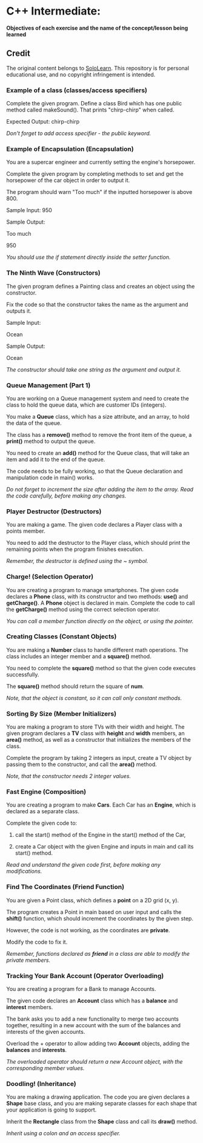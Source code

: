 # **C++ Intermediate:**
**Objectives of each exercise and the name of the concept/lesson being learned**

## Credit
The original content belongs to [SoloLearn](https://www.sololearn.com). This repository is for personal educational use, and no copyright infringement is intended.

### **Example of a class (classes/access specifiers)**
Complete the given program. Define a class Bird which has one public method called makeSound(). That prints "chirp-chirp" when called.

Expected Output: chirp-chirp

*Don't forget to add access specifier - the public keyword.*

### **Example of Encapsulation (Encapsulation)**
You are a supercar engineer and currently setting the engine's horsepower.

Complete the given program by completing methods to set and get the horsepower of the car object in order to output it.

The program should warn "Too much" if the inputted horsepower is above 800.

Sample Input: 
950

Sample Output:

Too much

950

*You should use the if statement directly inside the setter function.*

### **The Ninth Wave (Constructors)**

The given program defines a Painting class and creates an object using the constructor.

Fix the code so that the constructor takes the name as the argument and outputs it.

Sample Input:

Ocean

Sample Output:

Ocean

*The constructor should take one string as the argument and output it.*

### **Queue Management (Part 1)**

You are working on a Queue management system and need to create the class to hold the queue data, which are customer IDs (integers).

You make a **Queue** class, which has a size attribute, and an array, to hold the data of the queue.

The class has a **remove()** method to remove the front item of the queue, a **print()** method to output the queue.

You need to create an **add()** method for the Queue class, that will take an item and add it to the end of the queue.

The code needs to be fully working, so that the Queue declaration and manipulation code in main() works.

*Do not forget to increment the size after adding the item to the array.*
*Read the code carefully, before making any changes.*

### **Player Destructor (Destructors)**

You are making a game. The given code declares a Player class with a points member.

You need to add the destructor to the Player class, which should print the remaining points when the program finishes execution.

*Remember, the destructor is defined using the ~ symbol.*

### **Charge! (Selection Operator)**
You are creating a program to manage smartphones. The given code declares a **Phone** class, with its constructor and two methods: **use()** and **getCharge()**.
A **Phone** object is declared in main. Complete the code to call the **getCharge()** method using the correct selection operator.

*You can call a member function directly on the object, or using the pointer.*

### **Creating Classes (Constant Objects)**
You are making a **Number** class to handle different math operations. The class includes an integer member and a **square()** method.

You need to complete the **square()** method so that the given code executes successfully. 

The **square()** method should return the square of **num**.

*Note, that the object is constant, so it can call only constant methods.*

### **Sorting By Size (Member Initializers)**
You are making a program to store TVs with their width and height.
The given program declares a **TV** class with **height** and **width** members, an **area()** method, as well as a constructor that initializes the members of the class.

Complete the program by taking 2 integers as input, create a TV object by passing them to the constructor, and call the **area()** method.

*Note, that the constructor needs 2 integer values.*

### **Fast Engine (Composition)**
You are creating a program to make **Cars**. Each Car has an **Engine**, which is declared as a separate class.

Complete the given code to:

1. call the start() method of the Engine in the start() method of the Car,

2. create a Car object with the given Engine and inputs in main and call its start() method.

*Read and understand the given code first, before making any modifications.*

### **Find The Coordinates (Friend Function)**

You are given a Point class, which defines a **point** on a 2D grid (x, y).

The program creates a Point in main based on user input and calls the **shift()** function, which should increment the coordinates by the given step.

However, the code is not working, as the coordinates are **private**. 

Modify the code to fix it.

*Remember, functions declared as **friend** in a class are able to modify the private members.*

### **Tracking Your Bank Account (Operator Overloading)**

You are creating a program for a Bank to manage Accounts.

The given code declares an **Account** class which has a **balance** and **interest** members.

The bank asks you to add a new functionality to merge two accounts together, resulting in a new account with the sum of the balances and interests of the given accounts.

Overload the + operator to allow adding two **Account** objects, adding the **balances** and **interests**.

*The overloaded operator should return a new Account object, with the corresponding member values.*

### **Doodling! (Inheritance)**
You are making a drawing application. The code you are given declares a **Shape** base class, and you are making separate classes for each shape that your application is going to support. 

Inherit the **Rectangle** class from the **Shape** class and call its **draw()** method. 

*Inherit using a colon and an access specifier.*
